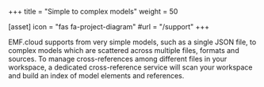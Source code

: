 +++
title = "Simple to complex models"
weight = 50

[asset]
  icon = "fas fa-project-diagram"
  #url = "/support"
+++

EMF.cloud supports from very simple models, such as a single JSON file, to complex models which are scattered across multiple files, formats and sources. To manage cross-references among different files in your workspace, a dedicated cross-reference service will scan your workspace and build an index of model elements and references.
